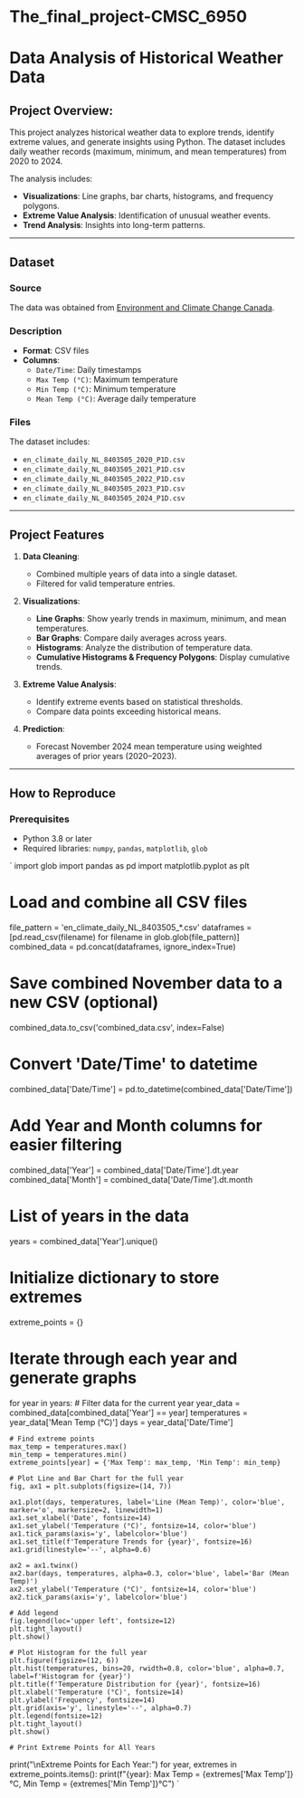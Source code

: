 # The_final_project-CMSC_6950
# Data Analysis of Historical Weather Data
## **Project Overview:**

This project analyzes historical weather data to explore trends, identify extreme values, and generate insights using Python. The dataset includes daily weather records (maximum, minimum, and mean temperatures) from 2020 to 2024.

The analysis includes:
- **Visualizations**: Line graphs, bar charts, histograms, and frequency polygons.
- **Extreme Value Analysis**: Identification of unusual weather events.
- **Trend Analysis**: Insights into long-term patterns.

---

## **Dataset**
### **Source**
The data was obtained from [Environment and Climate Change Canada](https://climate.weather.gc.ca/historical_data/search_historic_data_e.html).

### **Description**
- **Format**: CSV files
- **Columns**:
  - `Date/Time`: Daily timestamps
  - `Max Temp (°C)`: Maximum temperature
  - `Min Temp (°C)`: Minimum temperature
  - `Mean Temp (°C)`: Average daily temperature

### **Files**
The dataset includes:
- `en_climate_daily_NL_8403505_2020_P1D.csv`
- `en_climate_daily_NL_8403505_2021_P1D.csv`
- `en_climate_daily_NL_8403505_2022_P1D.csv`
- `en_climate_daily_NL_8403505_2023_P1D.csv`
- `en_climate_daily_NL_8403505_2024_P1D.csv`

---

## **Project Features**
1. **Data Cleaning**:
   - Combined multiple years of data into a single dataset.
   - Filtered for valid temperature entries.

2. **Visualizations**:
   - **Line Graphs**: Show yearly trends in maximum, minimum, and mean temperatures.
   - **Bar Graphs**: Compare daily averages across years.
   - **Histograms**: Analyze the distribution of temperature data.
   - **Cumulative Histograms & Frequency Polygons**: Display cumulative trends.

3. **Extreme Value Analysis**:
   - Identify extreme events based on statistical thresholds.
   - Compare data points exceeding historical means.

4. **Prediction**:
   - Forecast November 2024 mean temperature using weighted averages of prior years (2020–2023).

---

## **How to Reproduce**
### **Prerequisites**
- Python 3.8 or later
- Required libraries: `numpy`, `pandas`, `matplotlib`, `glob`

`
import glob
import pandas as pd
import matplotlib.pyplot as plt

# Load and combine all CSV files
file_pattern = 'en_climate_daily_NL_8403505_*.csv'
dataframes = [pd.read_csv(filename) for filename in glob.glob(file_pattern)]
combined_data = pd.concat(dataframes, ignore_index=True)

# Save combined November data to a new CSV (optional)
combined_data.to_csv('combined_data.csv', index=False)

# Convert 'Date/Time' to datetime
combined_data['Date/Time'] = pd.to_datetime(combined_data['Date/Time'])

# Add Year and Month columns for easier filtering
combined_data['Year'] = combined_data['Date/Time'].dt.year
combined_data['Month'] = combined_data['Date/Time'].dt.month

# List of years in the data
years = combined_data['Year'].unique()

# Initialize dictionary to store extremes
extreme_points = {}

# Iterate through each year and generate graphs
for year in years:
    # Filter data for the current year
    year_data = combined_data[combined_data['Year'] == year]
    temperatures = year_data['Mean Temp (°C)']
    days = year_data['Date/Time']
    
    # Find extreme points
    max_temp = temperatures.max()
    min_temp = temperatures.min()
    extreme_points[year] = {'Max Temp': max_temp, 'Min Temp': min_temp}
    
    # Plot Line and Bar Chart for the full year
    fig, ax1 = plt.subplots(figsize=(14, 7))

    ax1.plot(days, temperatures, label='Line (Mean Temp)', color='blue', marker='o', markersize=2, linewidth=1)
    ax1.set_xlabel('Date', fontsize=14)
    ax1.set_ylabel('Temperature (°C)', fontsize=14, color='blue')
    ax1.tick_params(axis='y', labelcolor='blue')
    ax1.set_title(f'Temperature Trends for {year}', fontsize=16)
    ax1.grid(linestyle='--', alpha=0.6)

    ax2 = ax1.twinx()
    ax2.bar(days, temperatures, alpha=0.3, color='blue', label='Bar (Mean Temp)')
    ax2.set_ylabel('Temperature (°C)', fontsize=14, color='blue')
    ax2.tick_params(axis='y', labelcolor='blue')

    # Add legend
    fig.legend(loc='upper left', fontsize=12)
    plt.tight_layout()
    plt.show()

    # Plot Histogram for the full year
    plt.figure(figsize=(12, 6))
    plt.hist(temperatures, bins=20, rwidth=0.8, color='blue', alpha=0.7, label=f'Histogram for {year}')
    plt.title(f'Temperature Distribution for {year}', fontsize=16)
    plt.xlabel('Temperature (°C)', fontsize=14)
    plt.ylabel('Frequency', fontsize=14)
    plt.grid(axis='y', linestyle='--', alpha=0.7)
    plt.legend(fontsize=12)
    plt.tight_layout()
    plt.show()

    # Print Extreme Points for All Years
print("\nExtreme Points for Each Year:")
for year, extremes in extreme_points.items():
    print(f"{year}: Max Temp = {extremes['Max Temp']}°C, Min Temp = {extremes['Min Temp']}°C")
    `
